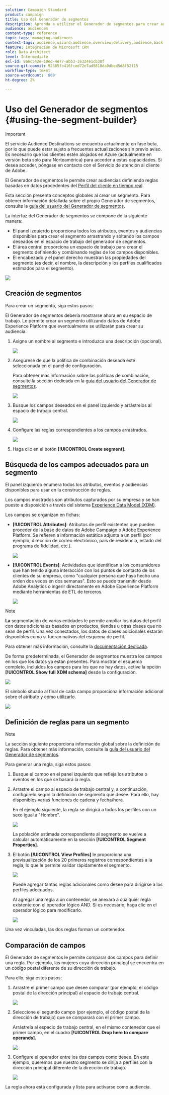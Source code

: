 ```yaml
---
solution: Campaign Standard
product: campaign
title: Uso del Generador de segmentos
description: Aprenda a utilizar el Generador de segmentos para crear audiencias.
audience: audiences
content-type: reference
topic-tags: managing-audiences
context-tags: audience,wizard;audience,overview;delivery,audience,back
feature: Integración de Microsoft CRM
role: Data Architect
level: Intermediate
exl-id: 9a6c542e-10ed-4e77-abb3-36324e1cb38f
source-git-commit: 92365fe416fced72e7ad5818da0dbed5d8f52f15
workflow-type: tm+mt
source-wordcount: '869'
ht-degree: 2%

---
```


# Uso del Generador de segmentos {#using-the-segment-builder}

>[!IMPORTANT]
>
>El servicio Audience Destinations se encuentra actualmente en fase beta, por lo que puede estar sujeto a frecuentes actualizaciones sin previo aviso. Es necesario que los clientes estén alojados en Azure (actualmente en versión beta solo para Norteamérica) para acceder a estas capacidades. Si desea acceder, póngase en contacto con el Servicio de atención al cliente de Adobe.

El Generador de segmentos le permite crear audiencias definiendo reglas basadas en datos procedentes del [Perfil del cliente en tiempo real](https://experienceleague.adobe.com/docs/experience-platform/profile/home.html).

Esta sección presenta conceptos globales al crear un segmento. Para obtener información detallada sobre el propio Generador de segmentos, consulte la [guía del usuario del Generador de segmentos](https://experienceleague.adobe.com/docs/experience-platform/segmentation/ui/overview.html).

La interfaz del Generador de segmentos se compone de la siguiente manera:

* El panel izquierdo proporciona todos los atributos, eventos y audiencias disponibles para crear el segmento arrastrando y soltando los campos deseados en el espacio de trabajo del generador de segmentos.
* El área central proporciona un espacio de trabajo para crear el segmento definiendo y combinando reglas de los campos disponibles.
* El encabezado y el panel derecho muestran las propiedades del segmento (es decir, el nombre, la descripción y los perfiles cualificados estimados para el segmento).

![](assets/aep_audiences_interface.png)

## Creación de segmentos

Para crear un segmento, siga estos pasos:

El Generador de segmentos debería mostrarse ahora en su espacio de trabajo. Le permite crear un segmento utilizando datos de Adobe Experience Platform que eventualmente se utilizarán para crear su audiencia.

1. Asigne un nombre al segmento e introduzca una descripción (opcional).

   ![](assets/aep_audiences_creation_edit_name.png)

1. Asegúrese de que la política de combinación deseada esté seleccionada en el panel de configuración.

   Para obtener más información sobre las políticas de combinación, consulte la sección dedicada en la [guía del usuario del Generador de segmentos](https://experienceleague.adobe.com/docs/experience-platform/segmentation/ui/overview.html).

   ![](assets/aep_audiences_mergepolicy.png)

1. Busque los campos deseados en el panel izquierdo y arrástrelos al espacio de trabajo central.

   ![](assets/aep_audiences_dragfield.png)

1. Configure las reglas correspondientes a los campos arrastrados.

   ![](assets/aep_audiences_configure_rules.png)

1. Haga clic en el botón **[!UICONTROL Create segment]**.

## Búsqueda de los campos adecuados para un segmento

El panel izquierdo enumera todos los atributos, eventos y audiencias disponibles para usar en la construcción de reglas.

Los campos mostrados son atributos capturados por su empresa y se han puesto a disposición a través del sistema [Experience Data Model (XDM)](https://experienceleague.adobe.com/docs/experience-platform/xdm/home.html).

Los campos se organizan en fichas:

* **[!UICONTROL Attributes]**: Atributos de perfil existentes que pueden proceder de la base de datos de Adobe Campaign o Adobe Experience Platform. Se refieren a información estática adjunta a un perfil (por ejemplo, dirección de correo electrónico, país de residencia, estado del programa de fidelidad, etc.).

   ![](assets/aep_audiences_attributestab.png)

* **[!UICONTROL Events]**: Actividades que identifican a los consumidores que han tenido alguna interacción con los puntos de contacto de los clientes de su empresa, como &quot;cualquier persona que haya hecho una orden dos veces en dos semanas&quot;. Esto se puede transmitir desde Adobe Analytics o ingerir directamente en Adobe Experience Platform mediante herramientas de ETL de terceros.

   ![](assets/aep_audiences_eventstab.png)

>[!NOTE]
>
>**La** segmentación de varias entidades le permite ampliar los datos del perfil con datos adicionales basados en productos, tiendas u otras clases que no sean de perfil. Una vez conectados, los datos de clases adicionales estarán disponibles como si fueran nativos del esquema de perfil.
>
>Para obtener más información, consulte la [documentación dedicada](https://experienceleague.adobe.com/docs/experience-platform/segmentation/multi-entity-segmentation.html).

De forma predeterminada, el Generador de segmentos muestra los campos en los que los datos ya están presentes. Para mostrar el esquema completo, incluidos los campos para los que no hay datos, active la opción **[!UICONTROL Show full XDM schema]** desde la configuración.

![](assets/aep_audiences_populatedfields.png)

El símbolo situado al final de cada campo proporciona información adicional sobre el atributo y cómo utilizarlo.

![](assets/aep_audiences_isymbol.png)

## Definición de reglas para un segmento

>[!NOTE]
>
>La sección siguiente proporciona información global sobre la definición de reglas. Para obtener más información, consulte la [guía del usuario del Generador de segmentos](https://experienceleague.adobe.com/docs/experience-platform/segmentation/ui/overview.html).

Para generar una regla, siga estos pasos:

1. Busque el campo en el panel izquierdo que refleja los atributos o eventos en los que se basará la regla.

1. Arrastre el campo al espacio de trabajo central y, a continuación, configúrelo según la definición de segmento que desee. Para ello, hay disponibles varias funciones de cadena y fecha/hora.

   En el ejemplo siguiente, la regla se dirigirá a todos los perfiles con un sexo igual a &quot;Hombre&quot;.

   ![](assets/aep_audiences_malegender.png)

   La población estimada correspondiente al segmento se vuelve a calcular automáticamente en la sección **[!UICONTROL Segment Properties]**.

1. El botón **[!UICONTROL View Profiles]** le proporciona una previsualización de los 20 primeros registros correspondientes a la regla, lo que le permite validar rápidamente el segmento.

   ![](assets/aep_audiences_samplepreview.png)

   Puede agregar tantas reglas adicionales como desee para dirigirse a los perfiles adecuados.

   Al agregar una regla a un contenedor, se anexará a cualquier regla existente con el operador lógico AND. Si es necesario, haga clic en el operador lógico para modificarlo.

   ![](assets/aep_audiences_andoperator.png)

Una vez vinculadas, las dos reglas forman un contenedor.

## Comparación de campos

El Generador de segmentos le permite comparar dos campos para definir una regla. Por ejemplo, las mujeres cuya dirección principal se encuentra en un código postal diferente de su dirección de trabajo.

Para ello, siga estos pasos:

1. Arrastre el primer campo que desee comparar (por ejemplo, el código postal de la dirección principal) al espacio de trabajo central.

   ![](assets/aep_audiences_comparing_1.png)

1. Seleccione el segundo campo (por ejemplo, el código postal de la dirección de trabajo) que se comparará con el primer campo.

   Arrástrela al espacio de trabajo central, en el mismo contenedor que el primer campo, en el cuadro **[!UICONTROL Drop here to compare operands]**.

   ![](assets/aep_audiences_comparing_2.png)

1. Configure el operador entre los dos campos como desee. En este ejemplo, queremos que nuestro segmento se dirija a perfiles con la dirección principal diferente de la dirección de trabajo.

   ![](assets/aep_audiences_comparing_3.png)

La regla ahora está configurada y lista para activarse como audiencia.
